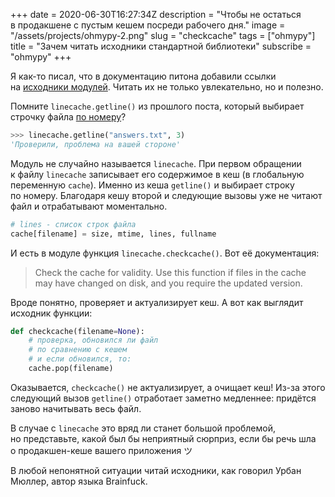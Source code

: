 +++
date = 2020-06-30T16:27:34Z
description = "Чтобы не остаться в продакшене с пустым кешем посреди рабочего дня."
image = "/assets/projects/ohmypy-2.png"
slug = "checkcache"
tags = ["ohmypy"]
title = "Зачем читать исходники стандартной библиотеки"
subscribe = "ohmypy"
+++

Я как-то писал, что в документацию питона добавили ссылки на [исходники модулей](/python-sources/). Читать их не только увлекательно, но и полезно.

Помните `linecache.getline()` из прошлого поста, который выбирает строчку файла [по номеру](/linecache/)?

```python
>>> linecache.getline("answers.txt", 3)
'Проверили, проблема на вашей стороне'
```

Модуль не случайно называется `linecache`. При первом обращении к файлу `linecache` записывает его содержимое в кеш (в глобальную переменную `cache`). Именно из кеша `getline()` и выбирает строку по номеру. Благодаря кешу второй и следующие вызовы уже не читают файл и отрабатывают моментально.

```python
# lines - список строк файла
cache[filename] = size, mtime, lines, fullname
```

И есть в модуле функция `linecache.checkcache()`. Вот её документация:

> Check the cache for validity. Use this function if files in the cache may have changed on disk, and you require the updated version.

Вроде понятно, проверяет и актуализирует кеш. А вот как выглядит исходник функции:

```python
def checkcache(filename=None):
    # проверка, обновился ли файл
    # по сравнению с кешем
    # и если обновился, то:
    cache.pop(filename)
```

Оказывается, `checkcache()` не актуализирует, а очищает кеш! Из-за этого следующий вызов `getline()` отработает заметно медленнее: придётся заново начитывать весь файл.

В случае с `linecache` это вряд ли станет большой проблемой, но представьте, какой был бы неприятный сюрприз, если бы речь шла о продакшен-кеше вашего приложения ツ

В любой непонятной ситуации читай исходники, как говорил Урбан Мюллер, автор языка Brainfuck.

